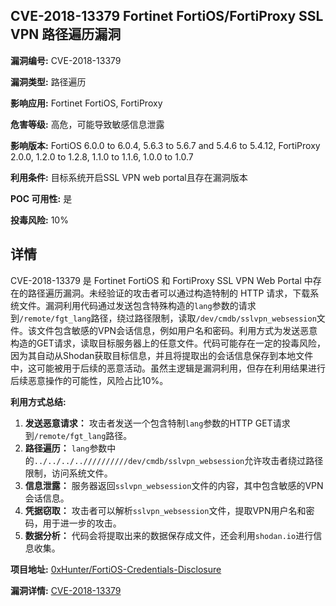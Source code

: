 ## CVE-2018-13379 Fortinet FortiOS/FortiProxy SSL VPN 路径遍历漏洞

**漏洞编号:** CVE-2018-13379

**漏洞类型:** 路径遍历

**影响应用:** Fortinet FortiOS, FortiProxy

**危害等级:** 高危，可能导致敏感信息泄露

**影响版本:** FortiOS 6.0.0 to 6.0.4, 5.6.3 to 5.6.7 and 5.4.6 to 5.4.12, FortiProxy 2.0.0, 1.2.0 to 1.2.8, 1.1.0 to 1.1.6, 1.0.0 to 1.0.7

**利用条件:** 目标系统开启SSL VPN web portal且存在漏洞版本

**POC 可用性:** 是

**投毒风险:** 10%

## 详情

CVE-2018-13379 是 Fortinet FortiOS 和 FortiProxy SSL VPN Web Portal 中存在的路径遍历漏洞。未经验证的攻击者可以通过构造特制的 HTTP 请求，下载系统文件。漏洞利用代码通过发送包含特殊构造的`lang`参数的请求到`/remote/fgt_lang`路径，绕过路径限制，读取`/dev/cmdb/sslvpn_websession`文件。该文件包含敏感的VPN会话信息，例如用户名和密码。利用方式为发送恶意构造的GET请求，读取目标服务器上的任意文件。代码可能存在一定的投毒风险，因为其自动从Shodan获取目标信息，并且将提取出的会话信息保存到本地文件中，这可能被用于后续的恶意活动。虽然主逻辑是漏洞利用，但存在利用结果进行后续恶意操作的可能性，风险占比10%。

**利用方式总结:**

1.  **发送恶意请求：** 攻击者发送一个包含特制`lang`参数的HTTP GET请求到`/remote/fgt_lang`路径。
2.  **路径遍历：**  `lang`参数中的`../../../..//////////dev/cmdb/sslvpn_websession`允许攻击者绕过路径限制，访问系统文件。
3.  **信息泄露：**  服务器返回`sslvpn_websession`文件的内容，其中包含敏感的VPN会话信息。
4.  **凭据窃取：**  攻击者可以解析`sslvpn_websession`文件，提取VPN用户名和密码，用于进一步的攻击。
5. **数据分析：** 代码会将提取出来的数据保存成文件，还会利用`shodan.io`进行信息收集。

**项目地址:** [0xHunter/FortiOS-Credentials-Disclosure](https://github.com/0xHunter/FortiOS-Credentials-Disclosure)

**漏洞详情:** [CVE-2018-13379](https://nvd.nist.gov/vuln/detail/CVE-2018-13379)